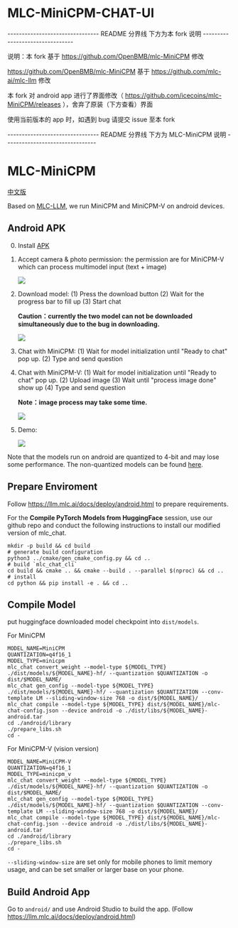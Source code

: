 #  MLC-MiniCPM-CHAT-UI
-------------------------------- README 分界线 下方为本 fork 说明 --------------------------------

说明：本 fork 基于 https://github.com/OpenBMB/mlc-MiniCPM 修改

https://github.com/OpenBMB/mlc-MiniCPM 基于 https://github.com/mlc-ai/mlc-llm 修改

本 fork 对 android app 进行了界面修改（ https://github.com/icecoins/mlc-MiniCPM/releases ），舍弃了原装（下方查看）界面

使用当前版本的 app 时，如遇到 bug 请提交 issue 至本 fork


-------------------------------- README 分界线 下方为 MLC-MiniCPM 说明 --------------------------------

# MLC-MiniCPM

[中文版](https://github.com/OpenBMB/mlc-MiniCPM/blob/main/README-ZH.md)

Based on [MLC-LLM](https://github.com/mlc-ai/mlc-llm), we run MiniCPM and MiniCPM-V on android devices.

## Android APK

0. Install [APK](https://openbmb.oss-cn-hongkong.aliyuncs.com/model_center/mobile/android/MiniCPM.apk)

1. Accept camera & photo permission: the permission are for MiniCPM-V which can process multimodel input (text + image)

    ![](assets/permission_en.png)

2. Download model: (1) Press the download button (2) Wait for the progress bar to fill up (3) Start chat 

    **Caution：currently the two model can not be downloaded simultaneously due to the bug in downloading.**

    ![](assets/download.png)

3. Chat with MiniCPM: (1) Wait for model initialization until "Ready to chat" pop up. (2) Type and send question

4. Chat with MiniCPM-V: (1) Wait for model initialization until "Ready to chat" pop up. (2) Upload image (3) Wait until "process image done" show up (4) Type and send question

    **Note：image process may take some time.**

    ![](assets/chat.png)

5. Demo:

    ![](assets/demo_en.gif)

Note that the models run on android are quantized to 4-bit and may lose some performance.
The non-quantized models can be found [here](https://github.com/OpenBMB/miniCPM).

## Prepare Enviroment

Follow https://llm.mlc.ai/docs/deploy/android.html to prepare requirements.

For the **Compile PyTorch Models from HuggingFace** session, use our github repo and conduct the following instructions to install our modified version of mlc_chat.

```
mkdir -p build && cd build
# generate build configuration
python3 ../cmake/gen_cmake_config.py && cd ..
# build `mlc_chat_cli`
cd build && cmake .. && cmake --build . --parallel $(nproc) && cd ..
# install
cd python && pip install -e . && cd ..
```

## Compile Model

put huggingface downloaded model checkpoint into `dist/models`.

For MiniCPM
```
MODEL_NAME=MiniCPM
QUANTIZATION=q4f16_1
MODEL_TYPE=minicpm
mlc_chat convert_weight --model-type ${MODEL_TYPE} ./dist/models/${MODEL_NAME}-hf/ --quantization $QUANTIZATION -o dist/$MODEL_NAME/
mlc_chat gen_config --model-type ${MODEL_TYPE} ./dist/models/${MODEL_NAME}-hf/ --quantization $QUANTIZATION --conv-template LM --sliding-window-size 768 -o dist/${MODEL_NAME}/
mlc_chat compile --model-type ${MODEL_TYPE} dist/${MODEL_NAME}/mlc-chat-config.json --device android -o ./dist/libs/${MODEL_NAME}-android.tar
cd ./android/library
./prepare_libs.sh
cd -
```

For MiniCPM-V (vision version)
```
MODEL_NAME=MiniCPM-V
QUANTIZATION=q4f16_1
MODEL_TYPE=minicpm_v
mlc_chat convert_weight --model-type ${MODEL_TYPE} ./dist/models/${MODEL_NAME}-hf/ --quantization $QUANTIZATION -o dist/$MODEL_NAME/
mlc_chat gen_config --model-type ${MODEL_TYPE} ./dist/models/${MODEL_NAME}-hf/ --quantization $QUANTIZATION --conv-template LM --sliding-window-size 768 -o dist/${MODEL_NAME}/
mlc_chat compile --model-type ${MODEL_TYPE} dist/${MODEL_NAME}/mlc-chat-config.json --device android -o ./dist/libs/${MODEL_NAME}-android.tar
cd ./android/library
./prepare_libs.sh
cd -
```

`--sliding-window-size` are set only for mobile phones to limit memory usage, and can be set smaller or larger base on your phone.

## Build Android App

Go to `android/` and use Android Studio to build the app. (Follow https://llm.mlc.ai/docs/deploy/android.html)
